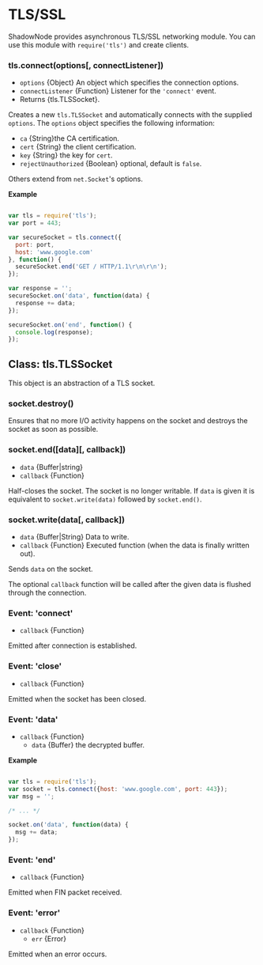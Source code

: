 # TLS/SSL

ShadowNode provides asynchronous TLS/SSL networking module. You can use this module with `require('tls')` and create clients.

### tls.connect(options[, connectListener])

* `options` {Object} An object which specifies the connection options.
* `connectListener` {Function} Listener for the `'connect'` event.
* Returns {tls.TLSSocket}.

Creates a new `tls.TLSSocket` and automatically connects with the supplied `options`.
The `options` object specifies the following information:

* `ca` {String}the CA certification.
* `cert` {String} the client certification.
* `key` {String} the key for `cert`.
* `rejectUnauthorized` {Boolean} optional, default is `false`.

Others extend from `net.Socket`'s options.

**Example**

```js

var tls = require('tls');
var port = 443;

var secureSocket = tls.connect({
  port: port, 
  host: 'www.google.com'
}, function() {
  secureSocket.end('GET / HTTP/1.1\r\n\r\n');
});

var response = '';
secureSocket.on('data', function(data) {
  response += data;
});

secureSocket.on('end', function() {
  console.log(response);
});
```

## Class: tls.TLSSocket

This object is an abstraction of a TLS socket.

### socket.destroy()

Ensures that no more I/O activity happens on the socket and destroys the socket as soon as possible.

### socket.end([data][, callback])

* `data` {Buffer|string}
* `callback` {Function}

Half-closes the socket. The socket is no longer writable.
If `data` is given it is equivalent to `socket.write(data)` followed by `socket.end()`.

### socket.write(data[, callback])

* `data` {Buffer|String} Data to write.
* `callback` {Function} Executed function (when the data is finally written out).

Sends `data` on the socket.

The optional `callback` function will be called after the given data is flushed through the connection.

### Event: 'connect'

* `callback` {Function}

Emitted after connection is established.

### Event: 'close'

* `callback` {Function}

Emitted when the socket has been closed.

### Event: 'data'

* `callback` {Function}
  * `data` {Buffer} the decrypted buffer.

**Example**
```js

var tls = require('tls');
var socket = tls.connect({host: 'www.google.com', port: 443});
var msg = '';

/* ... */

socket.on('data', function(data) {
  msg += data;
});
```

### Event: 'end'

* `callback` {Function}

Emitted when FIN packet received.

### Event: 'error'

* `callback` {Function}
  * `err` {Error}

Emitted when an error occurs.
